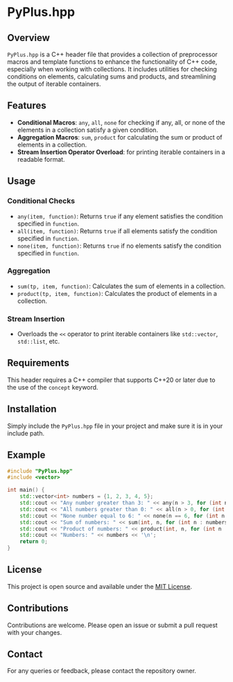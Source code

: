 # PyPlus.hpp

## Overview

`PyPlus.hpp` is a C++ header file that provides a collection of preprocessor macros and template functions to enhance the functionality of C++ code, especially when working with collections. It includes utilities for checking conditions on elements, calculating sums and products, and streamlining the output of iterable containers.

## Features

- **Conditional Macros**: `any`, `all`, `none` for checking if any, all, or none of the elements in a collection satisfy a given condition.
- **Aggregation Macros**: `sum`, `product` for calculating the sum or product of elements in a collection.
- **Stream Insertion Operator Overload**: for printing iterable containers in a readable format.

## Usage

### Conditional Checks

- `any(item, function)`: Returns `true` if any element satisfies the condition specified in `function`.
- `all(item, function)`: Returns `true` if all elements satisfy the condition specified in `function`.
- `none(item, function)`: Returns `true` if no elements satisfy the condition specified in `function`.

### Aggregation

- `sum(tp, item, function)`: Calculates the sum of elements in a collection.
- `product(tp, item, function)`: Calculates the product of elements in a collection.

### Stream Insertion

- Overloads the `<<` operator to print iterable containers like `std::vector`, `std::list`, etc.

## Requirements

This header requires a C++ compiler that supports C++20 or later due to the use of the `concept` keyword.

## Installation

Simply include the `PyPlus.hpp` file in your project and make sure it is in your include path.

## Example

```cpp
#include "PyPlus.hpp"
#include <vector>

int main() {
    std::vector<int> numbers = {1, 2, 3, 4, 5};
    std::cout << "Any number greater than 3: " << any(n > 3, for (int n : numbers)) << '\n';
    std::cout << "All numbers greater than 0: " << all(n > 0, for (int n : numbers)) << '\n';
    std::cout << "None number equal to 6: " << none(n == 6, for (int n : numbers)) << '\n';
    std::cout << "Sum of numbers: " << sum(int, n, for (int n : numbers)) << '\n';
    std::cout << "Product of numbers: " << product(int, n, for (int n : numbers)) << '\n';
    std::cout << "Numbers: " << numbers << '\n';
    return 0;
}
```

## License

This project is open source and available under the [MIT License](LICENSE.md).

## Contributions

Contributions are welcome. Please open an issue or submit a pull request with your changes.

## Contact

For any queries or feedback, please contact the repository owner.

